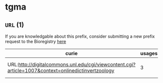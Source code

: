 # tgma

## `URL` (1)

If you are knowledgable about this prefix, consider submitting a new prefix
request to the Bioregistry [here](https://github.com/biopragmatics/bioregistry/issues/new?assignees=cthoyt&labels=New%2CPrefix&template=new-prefix.yml&title=%5BResource%5D%3A%20URL)

| curie                                                                                              |   usages | nodes                                                                                                                                                                                 |
|----------------------------------------------------------------------------------------------------|----------|---------------------------------------------------------------------------------------------------------------------------------------------------------------------------------------|
| URL:http://digitalcommons.unl.edu/cgi/viewcontent.cgi?article=1007&context=onlinedictinvertzoology |        3 | [TGMA:0000000](http://purl.obolibrary.org/obo/TGMA_0000000), [TGMA:0000001](http://purl.obolibrary.org/obo/TGMA_0000001), [TGMA:0001855](http://purl.obolibrary.org/obo/TGMA_0001855) |

